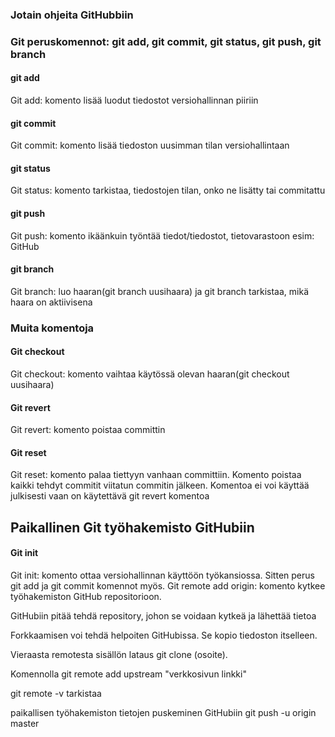 ### Jotain ohjeita GitHubbiin

<h3>Git peruskomennot: git add, git commit, git status, git push, git branch</h3>

<h4>git add</h4>
Git add: komento lisää luodut tiedostot versiohallinnan piiriin
<h4>git commit</h4>
Git commit: komento lisää tiedoston uusimman tilan versiohallintaan
<h4>git status</h4>
Git status: komento tarkistaa, tiedostojen tilan, onko ne lisätty tai commitattu
<h4>git push</h4>
Git push: komento ikäänkuin työntää tiedot/tiedostot, tietovarastoon esim: GitHub
<h4>git branch</h4>
Git branch: luo haaran(git branch uusihaara) ja git branch tarkistaa, mikä haara on aktiivisena

<h3>Muita komentoja</h3>
<h4>Git checkout</h4>
Git checkout: komento vaihtaa käytössä olevan haaran(git checkout uusihaara)
<h4>Git revert</h4>
Git revert: komento poistaa committin
<h4>Git reset</h4>
Git reset: komento palaa tiettyyn vanhaan committiin. Komento poistaa kaikki tehdyt commitit viitatun commitin jälkeen. Komentoa ei voi käyttää julkisesti vaan on käytettävä git   revert komentoa
<h2>Paikallinen Git työhakemisto GitHubiin</h3>
<h4>Git init</h4>
Git init: komento ottaa versiohallinnan käyttöön työkansiossa. Sitten perus git add ja git commit komennot myös. Git remote add origin: komento kytkee työhakemiston GitHub   repositorioon.

GitHubiin pitää tehdä repository, johon se voidaan kytkeä ja lähettää tietoa

Forkkaamisen voi tehdä helpoiten GitHubissa. Se kopio tiedoston itselleen.

Vieraasta remotesta sisällön lataus git clone (osoite).

Komennolla git remote add upstream "verkkosivun linkki"

git remote -v tarkistaa

paikallisen työhakemiston tietojen puskeminen GitHubiin git push -u origin master
